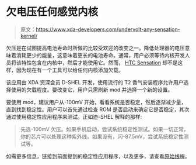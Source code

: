 # 欠电压任何感觉内核

> 原文：<https://www.xda-developers.com/undervolt-any-sensation-kernel/>

欠压是在试图提高电池寿命时所做的比较受欢迎的改变之一。降低处理器的电压意味着消耗更少的能量，这意味着更长的电池寿命。通常，用户必须等待内核开发人员将该特性包含在内核中，然后才能使用它。然而， [HTC Sensation](http://forum.xda-developers.com/forumdisplay.php?f=1109) 却不是这样，因为现在有一个工具可以给任何内核添加欠载。

该应用由 XDA 资深会员 D-SHEL 开发，使用流行的 T2 香气安装程序允许用户选择使用的欠载程度。要改变它，用户只需刷新 mod 并选择一个新的设置。

要使用 mod，建议用户从-100mV 开始，看看系统是否稳定，然后逐渐减少量，直到找到稳定性。用户可以首先通过检查 ROM 是否启动来确定它是否稳定，其次通过使用稳定性应用程序来测试。正如迪-SHEL 解释的那样:

> 先选-100mV 欠压。如果手机启动，尝试系统稳定性测试。如果一切正常，你的芯片可以处理这种紫外线。如果没有，闪-87.5mV，尝试系统稳定性测试等。

如需更多信息，链接到前面提到的稳定性应用程序，以及更多，请查看[原始线程](http://forum.xda-developers.com/showthread.php?t=1743055)。